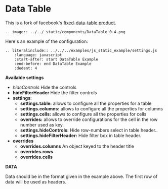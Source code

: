 # Data Table
This is a fork of facebook's [fixed-data-table product](https://facebook.github.io/fixed-data-table/).

```eval_rst
.. image:: ../../_static/components/DataTable_0.4.png
```

Here's an example of the configuration:

```eval_rst
.. literalinclude:: ../../../examples/js_static_example/settings.js 
    :language: javascript
    :start-after: start DataTable Example
    :end-before: end DataTable Example
    :dedent: 4
```

**Available settings**
* *hideControls* Hide the controls
* **hideFilterHeader** Hide the filter controls
* **settings**:
  - **settings.table:** allows to configure all the properties for a table
  - **settings.columns:** allows to configure all the properties for columns
  - **settings.cells:** allows to configure all the properties for cells
  - **overrides:** allows to override configurations for the cell in the row number used as key.
  - **settings.hideControls:** Hide row-numbers select in table header..
  - **settings.hideFilterHeader:** Hide filter box in table header.
* **overrides**
  - **overrides.columns** An object keyed to the header title
  - **overrides.rows**
  - **overrides.cells**

**DATA**

Data should be in the format given in the example above. The first row of data will be used as headers.


